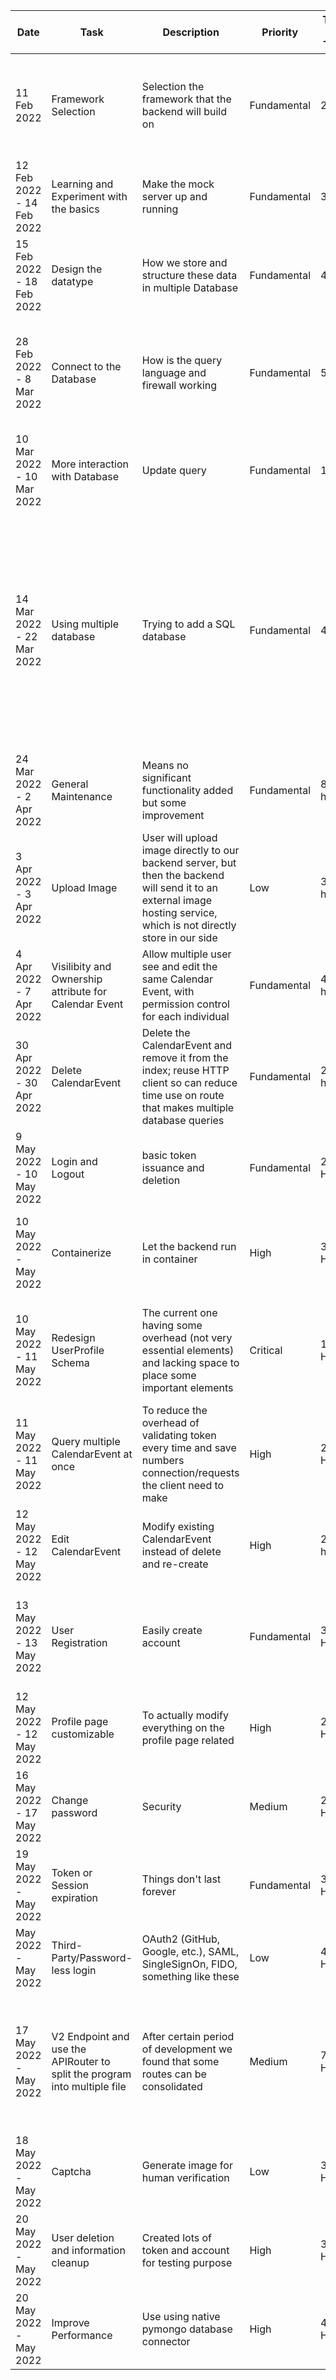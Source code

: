 | Date                      | Task                                                                      | Description                                                                                                                                                            | Priority    | Time per Task | Progress | Comment                                                                                                                                                                               |
|---------------------------|---------------------------------------------------------------------------|------------------------------------------------------------------------------------------------------------------------------------------------------------------------|-------------|---------------|----------|---------------------------------------------------------------------------------------------------------------------------------------------------------------------------------------|
| 11 Feb 2022               | Framework Selection                                                       | Selection the framework that the backend will build on                                                                                                                 | Fundamental | 2 day         | Finished | Initially chose Flask, but seems Fast API is more "modern" therefore better performance                                                                                               |
| 12 Feb 2022 - 14 Feb 2022 | Learning and Experiment with the basics                                   | Make the mock server up and running                                                                                                                                    | Fundamental | 3 day         | Finished | Acquired a domain and learned how to use Nginx to setup a firewall                                                                                                                    |
| 15 Feb 2022 - 18 Feb 2022 | Design the datatype                                                       | How we store and structure these data in multiple Database                                                                                                             | Fundamental | 4 day         | Finished | Also run a simple stress-test on e the server                                                                                                                                         |
| 28 Feb 2022 - 8 Mar 2022  | Connect to the Database                                                   | How is the query language and firewall working                                                                                                                         | Fundamental | 5 day         | Finished | The DB chosen also based on open-ended which prevent vendor lock-in to certain DB                                                                                                     |
| 10 Mar 2022 - 10 Mar 2022 | More interaction with Database                                            | Update query                                                                                                                                                           | Fundamental | 1 day         | Finished | Progress Report Day                                                                                                                                                                   |
| 14 Mar 2022 - 22 Mar 2022 | Using multiple database                                                   | Trying to add a SQL database                                                                                                                                           | Fundamental | 4 day         | Failed   | Somewhat complicated to make SQL query for the data-structure I already made but seamlessly works with Document-Base NotOnlySQL database, plus can immune common SQL-Injection attack |
| 24 Mar 2022 - 2 Apr 2022  | General Maintenance                                                       | Means no significant functionality added but some improvement                                                                                                          | Fundamental | 8 hours       | Finished | Modify existing data entry in Database is a pain                                                                                                                                      |
| 3 Apr 2022 - 3 Apr 2022   | Upload Image                                                              | User will upload image directly to our backend server, but then the backend will send it to an external image hosting service, which is not directly store in our side | Low         | 3 hours       | Finished | The free tier should be enough                                                                                                                                                        |
| 4 Apr 2022 - 7 Apr 2022   | Visilibity and Ownership attribute for Calendar Event                     | Allow multiple user see and edit the same Calendar Event, with permission control for each individual                                                                  | Fundamental | 4 hours       | Finished | Why I didn't thinking this at the beginning                                                                                                                                           |
| 30 Apr 2022 - 30 Apr 2022 | Delete CalendarEvent                                                      | Delete the CalendarEvent and remove it from the index; reuse HTTP client so can reduce time use on route that makes multiple database queries                          | Fundamental | 2 hours       | Finished | Time improvement vary, still largely depend on the service provide                                                                                                                    |
| 9 May 2022 - 10 May 2022  | Login and Logout                                                          | basic token issuance and deletion                                                                                                                                      | Fundamental | 2 Hours       | Finished | Using person_id as account name                                                                                                                                                       |
| 10 May 2022 -  May 2022   | Containerize                                                              | Let the backend run in container                                                                                                                                       | High        | 3 Hours       | Started  | Possible makes update easier, but require some learning and investigation                                                                                                             |                                                                                                                                                               |
| 10 May 2022 - 11 May 2022 | Redesign UserProfile Schema                                               | The current one having some overhead (not very essential elements) and lacking space to place some important elements                                                  | Critical    | 1.5 Hours     | Finished | Right now is not too late to do this because we will accept user registration soon                                                                                                    |
| 11 May 2022 - 11 May 2022 | Query multiple CalendarEvent at once                                      | To reduce the overhead of validating token every time and save numbers connection/requests the client need to make                                                     | High        | 2 Hours       | Finished | Would be nice to do some benchmarks before and after                                                                                                                                  |
| 12 May 2022 - 12 May 2022 | Edit CalendarEvent                                                        | Modify existing CalendarEvent instead of delete and re-create                                                                                                          | High        | 2 hours       | Finished | Another essential functionality                                                                                                                                                       |
| 13 May 2022 - 13 May 2022 | User Registration                                                         | Easily create account                                                                                                                                                  | Fundamental | 3 Hours       | Planned  | Didn't implemented in early stage to avoid massive amount of breaking changes                                                                                                         |
| 12 May 2022 - 12 May 2022 | Profile page customizable                                                 | To actually modify everything on the profile page related                                                                                                              | High        | 2 Hours       | Finished | Part of the registration process                                                                                                                                                      |
| 16 May 2022 - 17 May 2022 | Change password                                                           | Security                                                                                                                                                               | Medium      | 2 Hours       | Finished | Revoke all existing session/token when password changed?                                                                                                                              |
| 19 May 2022 -  May 2022   | Token or Session expiration                                               | Things don't last forever                                                                                                                                              | Fundamental | 3 Hours       | Planned  | Maybe along with functionality to manage all token under the account                                                                                                                  |
| May 2022 -  May 2022      | Third-Party/Password-less login                                           | OAuth2 (GitHub, Google, etc.), SAML, SingleSignOn, FIDO, something like these                                                                                          | Low         | 4 Hours       | Planned  | Much more cool and secure than using plain password                                                                                                                                   |
| 17 May 2022 -  May 2022   | V2 Endpoint and use the APIRouter to split the program into multiple file | After certain period of development we found that some routes can be consolidated                                                                                      | Medium      | 7 Hours       | Started  | Would be a major change that adds frustration to the frontend team, but its necessary to make these endpoint easy to understand                                                       |
| 18 May 2022 -  May 2022   | Captcha                                                                   | Generate image for human verification                                                                                                                                  | Low         | 3 Hours       | Started  |                                                                                                                                                                                       |
| 20 May 2022 -  May 2022   | User deletion and information cleanup                                     | Created lots of token and account for testing purpose                                                                                                                  | High        | 3 Hours       | Started  | Database manipulation not ACID yet                                                                                                                                                    |
| 20 May 2022 -  May 2022   | Improve Performance                                                       | Use using native pymongo database connector                                                                                                                            | High        | 4 Hours       | Started  | Requires access to non-HTTP port                                                                                                                                                      |
